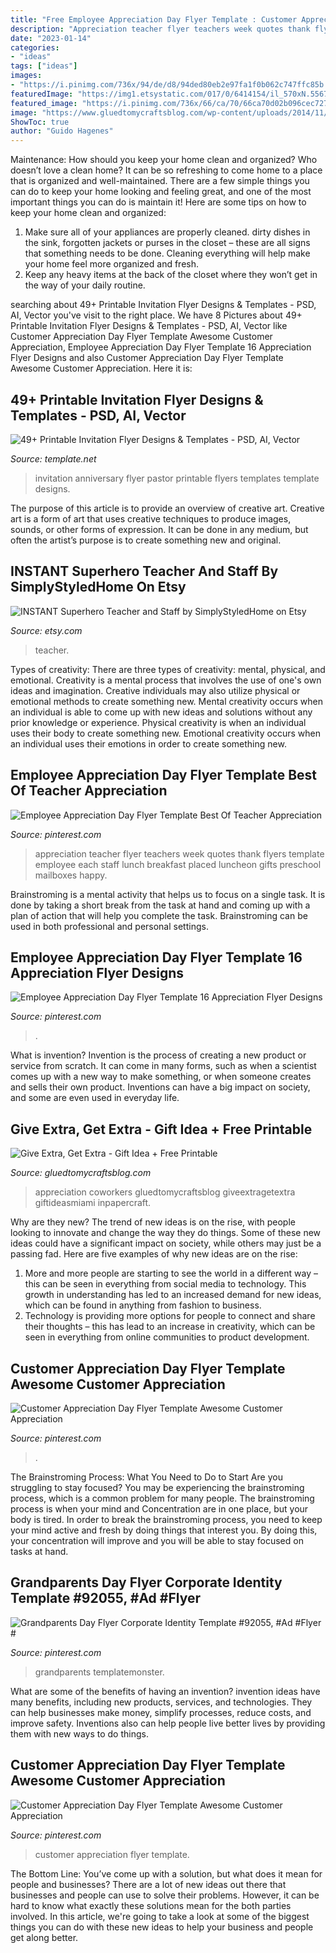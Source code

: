```yaml
---
title: "Free Employee Appreciation Day Flyer Template : Customer Appreciation Day Flyer Template Awesome Customer Appreciation"
description: "Appreciation teacher flyer teachers week quotes thank flyers template employee each staff lunch breakfast placed luncheon gifts preschool mailboxes happy"
date: "2023-01-14"
categories:
- "ideas"
tags: ["ideas"]
images:
- "https://i.pinimg.com/736x/94/de/d8/94ded80eb2e97fa1f0b062c747ffc85b.jpg"
featuredImage: "https://img1.etsystatic.com/017/0/6414154/il_570xN.556707201_nt8w.jpg"
featured_image: "https://i.pinimg.com/736x/66/ca/70/66ca70d02b096cec7279c46ef94fb927.jpg"
image: "https://www.gluedtomycraftsblog.com/wp-content/uploads/2014/11/extragummoments-shop-cover.jpg"
ShowToc: true
author: "Guido Hagenes"
---
```



Maintenance: How should you keep your home clean and organized?
Who doesn’t love a clean home? It can be so refreshing to come home to a place that is organized and well-maintained. There are a few simple things you can do to keep your home looking and feeling great, and one of the most important things you can do is maintain it! Here are some tips on how to keep your home clean and organized: 
1. Make sure all of your appliances are properly cleaned. dirty dishes in the sink, forgotten jackets or purses in the closet – these are all signs that something needs to be done. Cleaning everything will help make your home feel more organized and fresh. 
2. Keep any heavy items at the back of the closet where they won’t get in the way of your daily routine.

	

		
searching about 49+ Printable Invitation Flyer Designs &amp; Templates - PSD, AI, Vector you've visit to the right place. We have 8 Pictures about 49+ Printable Invitation Flyer Designs &amp; Templates - PSD, AI, Vector like Customer Appreciation Day Flyer Template Awesome Customer Appreciation, Employee Appreciation Day Flyer Template 16 Appreciation Flyer Designs and also Customer Appreciation Day Flyer Template Awesome Customer Appreciation. Here it is:
		
    
## 49+ Printable Invitation Flyer Designs &amp; Templates - PSD, AI, Vector

<img loading=lazy src="https://images.template.net/wp-content/uploads/2017/03/14080817/Pastor-Anniversary-Invitation-Flyer1.jpg" onerror="this.onerror=null;this.src='https://tse1.mm.bing.net/th?id=OIP.IlfxgwtwEM-pT3cy7d-O8AHaLK&amp;pid=15.1';" alt="49+ Printable Invitation Flyer Designs &amp; Templates - PSD, AI, Vector">

_Source: template.net_

>invitation anniversary flyer pastor printable flyers templates template designs. 

	

The purpose of this article is to provide an overview of creative art.
Creative art is a form of art that uses creative techniques to produce images, sounds, or other forms of expression. It can be done in any medium, but often the artist’s purpose is to create something new and original.

    
## INSTANT Superhero Teacher And Staff By SimplyStyledHome On Etsy

<img loading=lazy src="https://img1.etsystatic.com/017/0/6414154/il_570xN.556707201_nt8w.jpg" onerror="this.onerror=null;this.src='https://tse3.mm.bing.net/th?id=OIP.mP4GKuwCTcBkp95dS_Yk_AHaF3&amp;pid=15.1';" alt="INSTANT Superhero Teacher and Staff by SimplyStyledHome on Etsy">

_Source: etsy.com_

>teacher. 

	

Types of creativity: There are three types of creativity: mental, physical, and emotional.
Creativity is a mental process that involves the use of one's own ideas and imagination. Creative individuals may also utilize physical or emotional methods to create something new. Mental creativity occurs when an individual is able to come up with new ideas and solutions without any prior knowledge or experience. Physical creativity is when an individual uses their body to create something new. Emotional creativity occurs when an individual uses their emotions in order to create something new.

    
## Employee Appreciation Day Flyer Template Best Of Teacher Appreciation

<img loading=lazy src="https://i.pinimg.com/originals/48/46/de/4846de1c6b0412fc637bf152aa252531.jpg" onerror="this.onerror=null;this.src='https://tse4.mm.bing.net/th?id=OIP.1GKQAvGiI4YW1RBYKc1FoQHaJ4&amp;pid=15.1';" alt="Employee Appreciation Day Flyer Template Best Of Teacher Appreciation">

_Source: pinterest.com_

>appreciation teacher flyer teachers week quotes thank flyers template employee each staff lunch breakfast placed luncheon gifts preschool mailboxes happy. 

	

Brainstroming is a mental activity that helps us to focus on a single task. It is done by taking a short break from the task at hand and coming up with a plan of action that will help you complete the task. Brainstroming can be used in both professional and personal settings.

    
## Employee Appreciation Day Flyer Template 16 Appreciation Flyer Designs

<img loading=lazy src="https://i.pinimg.com/736x/2c/63/5f/2c635fdec8e02c886f79515e8bb336fe.jpg" onerror="this.onerror=null;this.src='https://tse4.mm.bing.net/th?id=OIP.Q2APEZ1-SDWHTgQNny6CQwHaJl&amp;pid=15.1';" alt="Employee Appreciation Day Flyer Template 16 Appreciation Flyer Designs">

_Source: pinterest.com_

>. 

	

What is invention?
Invention is the process of creating a new product or service from scratch. It can come in many forms, such as when a scientist comes up with a new way to make something, or when someone creates and sells their own product. Inventions can have a big impact on society, and some are even used in everyday life.

    
## Give Extra, Get Extra - Gift Idea + Free Printable

<img loading=lazy src="https://www.gluedtomycraftsblog.com/wp-content/uploads/2014/11/extragummoments-shop-cover.jpg" onerror="this.onerror=null;this.src='https://tse2.mm.bing.net/th?id=OIP.TCmrSgv6pqi6qncOZdUtFgHaLH&amp;pid=15.1';" alt="Give Extra, Get Extra - Gift Idea + Free Printable">

_Source: gluedtomycraftsblog.com_

>appreciation coworkers gluedtomycraftsblog giveextragetextra giftideasmiami inpapercraft. 

	

Why are they new?
The trend of new ideas is on the rise, with people looking to innovate and change the way they do things. Some of these new ideas could have a significant impact on society, while others may just be a passing fad. Here are five examples of why new ideas are on the rise: 
1) More and more people are starting to see the world in a different way – this can be seen in everything from social media to technology. This growth in understanding has led to an increased demand for new ideas, which can be found in anything from fashion to business. 
2) Technology is providing more options for people to connect and share their thoughts – this has lead to an increase in creativity, which can be seen in everything from online communities to product development.

    
## Customer Appreciation Day Flyer Template Awesome Customer Appreciation

<img loading=lazy src="https://i.pinimg.com/736x/94/de/d8/94ded80eb2e97fa1f0b062c747ffc85b.jpg" onerror="this.onerror=null;this.src='https://tse3.mm.bing.net/th?id=OIP.jRdi3lzrjfr08E0JN5_fCgAAAA&amp;pid=15.1';" alt="Customer Appreciation Day Flyer Template Awesome Customer Appreciation">

_Source: pinterest.com_

>. 

	

The Brainstroming Process: What You Need to Do to Start
Are you struggling to stay focused? You may be experiencing the brainstroming process, which is a common problem for many people. The brainstroming process is when your mind and Concentration are in one place, but your body is tired. In order to break the brainstroming process, you need to keep your mind active and fresh by doing things that interest you. By doing this, your concentration will improve and you will be able to stay focused on tasks at hand.

    
## Grandparents Day Flyer Corporate Identity Template #92055, #Ad #Flyer #

<img loading=lazy src="https://i.pinimg.com/736x/71/16/05/7116055598423a9a079029b1101c3e8a.jpg" onerror="this.onerror=null;this.src='https://tse1.mm.bing.net/th?id=OIP.7ZCtkPCgp6HydLf_awIh0gHaLH&amp;pid=15.1';" alt="Grandparents Day Flyer Corporate Identity Template #92055, #Ad #Flyer #">

_Source: pinterest.com_

>grandparents templatemonster. 

	

What are some of the benefits of having an invention?
invention ideas have many benefits, including new products, services, and technologies. They can help businesses make money, simplify processes, reduce costs, and improve safety. Inventions also can help people live better lives by providing them with new ways to do things.

    
## Customer Appreciation Day Flyer Template Awesome Customer Appreciation

<img loading=lazy src="https://i.pinimg.com/736x/66/ca/70/66ca70d02b096cec7279c46ef94fb927.jpg" onerror="this.onerror=null;this.src='https://tse1.mm.bing.net/th?id=OIP.aK1V7L3PgjxE8powCkD7cwHaKe&amp;pid=15.1';" alt="Customer Appreciation Day Flyer Template Awesome Customer Appreciation">

_Source: pinterest.com_

>customer appreciation flyer template. 

	

The Bottom Line: You’ve come up with a solution, but what does it mean for people and businesses?
There are a lot of new ideas out there that businesses and people can use to solve their problems. However, it can be hard to know what exactly these solutions mean for the both parties involved. In this article, we're going to take a look at some of the biggest things you can do with these new ideas to help your business and people get along better.

